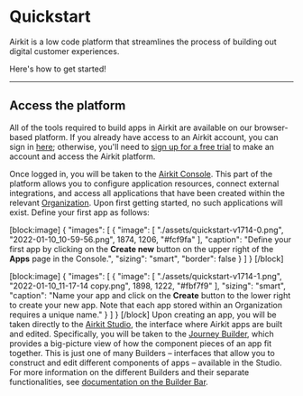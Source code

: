 # Quickstart

Airkit is a low code platform that streamlines the process of building out digital customer experiences.

Here's how to get started!

***

## Access the platform

All of the tools required to build apps in Airkit are available on our browser-based platform. If you already have access to an Airkit account, you can sign in [here](https://studio.airkit.com); otherwise, you'll need to [sign up for a free trial](https://www.airkit.com/free-trial) to make an account and access the Airkit platform.

Once logged in, you will be taken to the [Airkit Console](https://support.airkit.com/docs/console). This part of the platform allows you to configure application resources, connect external integrations, and access all applications that have been created within the relevant [Organization](https://support.airkit.com/docs/airkit-organizations). Upon first getting started, no such applications will exist. Define your first app as follows:

\[block:image] { "images": \[ { "image": \[ "./assets/quickstart-v1714-0.png", "2022-01-10\_10-59-56.png", 1874, 1206, "#fcf9fa" ], "caption": "Define your first app by clicking on the **Create new** button on the upper right of the **Apps** page in the Console.", "sizing": "smart", "border": false } ] } \[/block]

\[block:image] { "images": \[ { "image": \[ "./assets/quickstart-v1714-1.png", "2022-01-10\_11-17-14 copy.png", 1898, 1222, "#fbf7f9" ], "sizing": "smart", "caption": "Name your app and click on the **Create** button to the lower right to create your new app. Note that each app stored within an Organization requires a unique name." } ] } \[/block] Upon creating an app, you will be taken directly to the [Airkit Studio](https://support.airkit.com/docs/studio), the interface where Airkit apps are built and edited. Specifically, you will be taken to the [Journey Builder](https://support.airkit.com/docs/journey-builder), which provides a big-picture view of how the component pieces of an app fit together. This is just one of many Builders – interfaces that allow you to construct and edit different components of apps – available in the Studio. For more information on the different Builders and their separate functionalities, see [documentation on the Builder Bar](https://support.airkit.com/docs/builder-bar).
